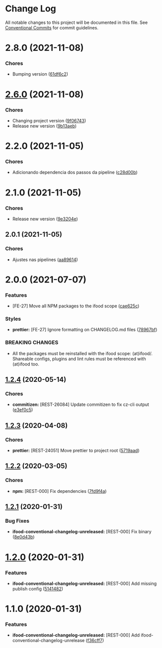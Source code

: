# Change Log

All notable changes to this project will be documented in this file.
See [Conventional Commits](https://conventionalcommits.org) for commit guidelines.

<a name="2.8.0"></a>
# 2.8.0 (2021-11-08)


### Chores

* Bumping version ([61df6c2](https://github.com/batatinha-delivery/batatinha-commit/commit/61df6c2))





<a name="2.6.0"></a>
# [2.6.0](https://github.com/batatinha-delivery/batatinha-commit/compare/@batatinha-delivery/conventional-changelog-unreleased@2.1.0...@batatinha-delivery/conventional-changelog-unreleased@2.6.0) (2021-11-08)


### Chores

* Changing project version ([9f06743](https://github.com/batatinha-delivery/batatinha-commit/commit/9f06743))
* Release new version ([9b13aeb](https://github.com/batatinha-delivery/batatinha-commit/commit/9b13aeb))





<a name="2.2.0"></a>
# 2.2.0 (2021-11-05)


### Chores

* Adicionando dependencia dos passos da pipeline ([c28d00b](https://github.com/batatinha-delivery/batatinha-commit/commit/c28d00b))





<a name="2.1.0"></a>
# 2.1.0 (2021-11-05)


### Chores

* Release new version ([9e3204e](https://github.com/batatinha-delivery/batatinha-commit/commit/9e3204e))





<a name="2.0.1"></a>
## 2.0.1 (2021-11-05)


### Chores

* Ajustes nas pipelines ([aa89614](https://github.com/batatinha-delivery/batatinha-commit/commit/aa89614))





<a name="2.0.0"></a>
# 2.0.0 (2021-07-07)


### Features

* [FE-27] Move all NPM packages to the ifood scope ([cae625c](https://code.ifoodcorp.com.br/ifood/frontend-engineering/ifood-lint/commits/cae625c))


### Styles

* **prettier:** [FE-27] Ignore formatting on CHANGELOG.md files ([78967bf](https://code.ifoodcorp.com.br/ifood/frontend-engineering/ifood-lint/commits/78967bf))


### BREAKING CHANGES

* All the packages must be reinstalled with the ifood scope: (at)ifood/<package>.
Shareable configs, plugins and lint rules must be referenced with (at)ifood too.





<a name="1.2.4"></a>
## [1.2.4](https://bitbucket.org/ifood/ifood-lint/compare/ifood-conventional-changelog-unreleased@1.2.3...ifood-conventional-changelog-unreleased@1.2.4) (2020-05-14)


### Chores

* **commitizen:** [REST-26084] Update commitizen to fix cz-cli output ([e3ef0c5](https://bitbucket.org/ifood/ifood-lint/commits/e3ef0c5))





<a name="1.2.3"></a>
## [1.2.3](https://bitbucket.org/ifood/ifood-lint/compare/ifood-conventional-changelog-unreleased@1.2.2...ifood-conventional-changelog-unreleased@1.2.3) (2020-04-08)


### Chores

* **prettier:** [REST-24051] Move prettier to project root ([5719aad](https://bitbucket.org/ifood/ifood-lint/commits/5719aad))





<a name="1.2.2"></a>
## [1.2.2](https://bitbucket.org/ifood/ifood-lint/compare/ifood-conventional-changelog-unreleased@1.2.1...ifood-conventional-changelog-unreleased@1.2.2) (2020-03-05)


### Chores

* **npm:** [REST-000] Fix dependencies ([7fd9f4a](https://bitbucket.org/ifood/ifood-lint/commits/7fd9f4a))





<a name="1.2.1"></a>
## [1.2.1](https://bitbucket.org/ifood/ifood-lint/compare/ifood-conventional-changelog-unreleased@1.2.0...ifood-conventional-changelog-unreleased@1.2.1) (2020-01-31)


### Bug Fixes

* **ifood-conventional-changelog-unreleased:** [REST-000] Fix binary ([8e0d43b](https://bitbucket.org/ifood/ifood-lint/commits/8e0d43b))





<a name="1.2.0"></a>
# [1.2.0](https://bitbucket.org/ifood/ifood-lint/compare/ifood-conventional-changelog-unreleased@1.1.0...ifood-conventional-changelog-unreleased@1.2.0) (2020-01-31)


### Features

* **ifood-conventional-changelog-unreleased:** [REST-000] Add missing publish config ([5141482](https://bitbucket.org/ifood/ifood-lint/commits/5141482))





<a name="1.1.0"></a>
# 1.1.0 (2020-01-31)


### Features

* **ifood-conventional-changelog-unreleased:** [REST-000] Add ifood-conventional-changelog-unrelease ([f36cff7](https://bitbucket.org/ifood/ifood-lint/commits/f36cff7))
